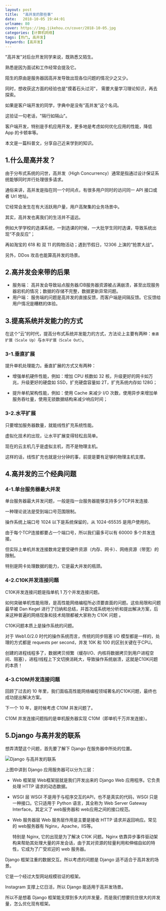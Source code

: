 ```yaml
---
layout: post
title:  "高并发的那些事"
date:   2018-10-05 19:44:01
urlname: 80
cover: https://img.jikehou.cn/cover/2018-10-05.jpg
categories: [计算机网络]
tags: [热门, 高并发]
keywords: [高并发]
---
```

"高并发"对后台开发同学来说，既熟悉又陌生。

熟悉是因为面试和工作经常会提及它。

陌生的原由是服务器因高并发导致出现各位问题的情况少之又少。

同时，想收获这方面的经验也是"摸着石头过河"， 需要大量学习理论知识，再去探索。

如果是客户端开发的同学，字典中是没有“高并发”这个名词。

这验证一句老话，"隔行如隔山"。

客户端开发，特别是手机应用开发，更多地是考虑如何优化应用的性能，降低 App 的卡顿率等。

本文是一篇科普文，分享自己近来学到的知识。
<!-- more -->
## 1.什么是高并发？
由于分布式系统的问世，高并发（High Concurrency）通常是指通过设计保证系统能够同时并行处理很多请求。

通俗来讲，高并发是指在同一个时间点，有很多用户同时的访问同一 API 接口或者 Url 地址。

它经常会发生在有大活跃用户量，用户高聚集的业务场景中。

其实，高并发也离我们的生活并不遥远。

例如大学学校的选课系统，一到选课的时候，一大批学生同时选课，导致系统出现“不良反应”；

再如淘宝的 618 和 双 11 的购物活动；遇到节假日，12306 上演的“抢票大战”。

另外，DDos 攻击也能算高并发的场景。

## 2.高并发会来带的后果
- 服务端：
    高并发会导致站点服务器/DB服务器资源被占满崩溃，甚至出现服务器宕机的情况；数据的存储不完整，数据更新异常问题。
- 用户端：
    服务端的问题是高并发的直接反馈，而客户端是间隔反馈。它反馈给用户情况是糟糕的体验。

## 3.提高系统并发能力的方式
在这个“云”的时代，提高分布式系统并发能力的方式，方法论上主要有两种：`垂直扩展（Scale Up）`与`水平扩展（Scale Out）`。

### 3-1.垂直扩展
提升单机处理能力。垂直扩展的方式又有两种：
- 增强单机硬件性能，例如：增加 CPU 核数如 32 核，升级更好的网卡如万兆，升级更好的硬盘如 SSD，扩充硬盘容量如 2T，扩充系统内存如 128G；
 
- 提升单机架构性能，例如：使用 Cache 来减少 I/O 次数，使用异步来增加单服务吞吐量，使用无锁数据结构来减少响应时间；

### 3-2.水平扩展
只要增加服务器数量，就能线性扩充系统性能。

虚拟化技术的出现，让水平扩展变得轻松且简单。

现在的云主机几乎是虚拟主机，而不是物理主机。

这样的话，线性扩充也就是分分钟的事，前提是要有足够的物理主机支撑。

## 4.高并发的三个经典问题
### 4-1.单台服务器最大并发

单台服务器最大并发问题，一般是指一台服务器能够支持多少TCP并发连接.

一种理论说法是受到端口号范围限制。

操作系统上端口号 1024 以下是系统保留的，从 1024-65535 是用户使用的。

由于每个TCP连接都要占一个端口号，所以我们最多可以有 60000 多个并发连接。

但实际上单机并发连接数肯定要受硬件资源（内存、网卡）、网络资源（带宽）的限制。

特别是网卡处理数据的能力，它是最大并发的瓶颈。
    
### 4-2.C10K并发连接问题

C10K并发连接问题是指单机 1 万个并发连接问题。

如何突破单机性能局限，是高性能网络编程所必须要直面的问题。这些局限和问题最早被 Dan Kegel 进行了归纳和总结，并首次成系统地分析和提出解决方案，后来这种普遍的网络现象和技术局限都被大家称为 C10K 问题 。
    
C10K问题本质上是操作系统的问题。

对于 Web1.0/2.0 时代的操作系统而言，传统的同步阻塞 I/O 模型都是一样的，处理的方式都是 requests per second，并发 10K 和 100 的区别关键在于CPU。

创建的进程线程多了，数据拷贝频繁（缓存I/O、内核将数据拷贝到用户进程空间、阻塞），进程/线程上下文切换消耗大，导致操作系统崩溃，这就是C10K问题的本质！
    
### 4-3.C10M并发连接问题

回顾了过去的 10 年里，我们面临高性能网络编程领域著名的C10K问题，最终也成功提出解决方案。

下一个 10 年，是时候考虑 C10M 并发问题了。

C10M 并发连接问题指的是单机服务器实现 C10M（即单机千万并发连接）。

## 5.Django 与高并发的联系
想弄清楚这个问题，首先要了解下 Django 在服务器中所处的位置。

![Django 与高并发的联系](https://img.jikehou.cn/img/20181005_1.jpg)

上图中讲到 Django 应用服务器可以分为三层：
- Web 框架层
    Web框架层就是我们开发出来的 Django Web 应用程序。它负责处理 HTTP 请求的动态数据。

- WSGI 层
    WSGI 不是用于与程序交互的API，也不是真实的代码，WSGI 只是一种接口。它只适用于 Python 语言，其全称为 Web Server Gateway Interface。其定义了 web服务器和 web应用之间的接口规范。

- Web 服务器层
    Web 服务层作用是主要是接收 HTTP 请求并返回响应。常见的 web服务器有 Nginx，Apache，IIS等。
    
    特别是 Nginx, 它的出现是为了解决 C10K 问题。Nginx 依靠异步事件驱动架构来帮助其处理大量的并发会话，由于其对资源的轻量利用和伸缩自如的特性，它成为了广受欢迎的 web 服务器。

Django 框架注重的数据交互。所以考虑的问题是 Django 适不适合于高并发的场景。

它是一个经过大型网站规模验证的框架。

Instagram 支撑上亿日活，所以 Django 能适用于高并发场景。

所以不是想着 Django 框架能支撑到多大的并发量，而是我们想要抗住很大的并发量，怎么优化现有框架。

